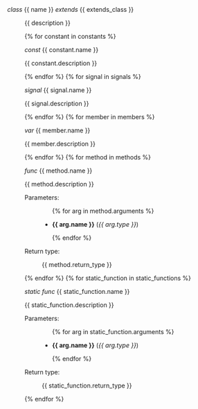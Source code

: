 <dl class="py class">
    <dt class="sig sig-object py" id="{{ name }}">
        <em class="property">
            <span class="pre">class</span>
            <span class="w"> </span>
        </em>
        <span class="sig-prename descclassname">
            <span class="pre">{{ name }}</span>
        </span>
        <em class="property">
            <span class="w"> </span>
            <span class="pre">extends</span>
            <span class="w"> </span>
        </em>
        <span class="sig-prename descclassname">
            <span class="pre">{{ extends_class }}</span>
        </span>
    </dt>
    <dd>
        <p>{{ description }}</p>
        {% for constant in constants %}
        <dl class="py attribute">
            <dt class="sig sig-object py" id="{{ constant.name }}">
                <em class="property">
                    <span class="pre">const</span>
                    <span class="w"> </span>
                </em>
                <span class="sig-name descname">
                    <span class="pre">{{ constant.name }}</span>
                </span>
            </dt>
            <p>{{ constant.description }}</p>
        </dl>
        {% endfor %}
        {% for signal in signals %}
        <dl class="py attribute">
            <dt class="sig sig-object py" id="{{ signal.name }}">
                <em class="property">
                    <span class="pre">signal</span>
                    <span class="w"> </span>
                </em>
                <span class="sig-name descname">
                    <span class="pre">{{ signal.name }}</span>
                </span>
            </dt>
            <p>{{ signal.description }}</p>
        </dl>
        {% endfor %}
        {% for member in members %}
        <dl class="py attribute">
            <dt class="sig sig-object py" id="{{ member.name }}">
                <em class="property">
                    <span class="pre">var</span>
                    <span class="w"> </span>
                </em>
                <span class="sig-name descname">
                    <span class="pre">{{ member.name }}</span>
                </span>
            </dt>
            <p>{{ member.description }}</p>
        </dl>
        {% endfor %}
        {% for method in methods %}
        <dl class="py method">
            <dt class="sig sig-object py" id="{{ method.name }}">
                <em class="property">
                    <span class="pre">func</span>
                    <span class="w"> </span>
                </em>
                <span class="sig-name descname">
                    <span class="pre">{{ method.name }}</span>
                </span>
            </dt>
            <p>{{ method.description }}</p>
            <dl class="field-list simple">
                <dt class="field-odd">Parameters<span class="colon">:</span></dt>
                <dd class="field-odd">
                    <ul class="simple">
                        {% for arg in method.arguments %}
                        <li>
                            <p><strong>{{ arg.name }}</strong> (<em>{{ arg.type }}</em>)</p>
                        </li>
                        {% endfor %}
                    </ul>
                </dd>
                <dt class="field-even">Return type<span class="colon">:</span></dt>
                <dd class="field-even">
                    <p>{{ method.return_type }}</p>
                </dd>
            </dl>
        </dl>
        {% endfor %}
        {% for static_function in static_functions %}
        <dl class="py method">
            <dt class="sig sig-object py" id="{{ static_function.name }}">
                <em class="property">
                    <span class="pre">static func</span>
                    <span class="w"> </span>
                </em>
                <span class="sig-name descname">
                    <span class="pre">{{ static_function.name }}</span>
                </span>
            </dt>
            <p>{{ static_function.description }}</p>
            <dl class="field-list simple">
                <dt class="field-odd">Parameters<span class="colon">:</span></dt>
                <dd class="field-odd">
                    <ul class="simple">
                        {% for arg in static_function.arguments %}
                        <li>
                            <p><strong>{{ arg.name }}</strong> (<em>{{ arg.type }}</em>)</p>
                        </li>
                        {% endfor %}
                    </ul>
                </dd>
                <dt class="field-even">Return type<span class="colon">:</span></dt>
                <dd class="field-even">
                    <p>{{ static_function.return_type }}</p>
                </dd>
            </dl>
        </dl>
        {% endfor %}
    </dd>
</dl>
